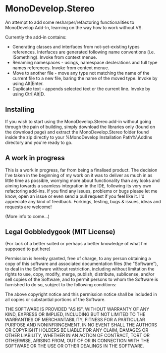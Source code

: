 # MonoDevelop.Stereo

An attempt to add some resharper/refactoring functionalities to MonoDevelop Add-In, 
learning on the way how to work without VS.

Currently the add-in contains: 

* Generating classes and interfaces from not-yet-existing types references. Interfaces are generated following name conventions (i.e. ISomething). Invoke from context menue.
* Renaming namespaces - usings, namespace declerations and full type names references. Invoke from context menue.
* Move to another file - move any type not matching the name of the current file to a new file, baring the name of the moved type. Invoke by using Alt|Enter.
* Duplicate text - appends selected text or the current line. Invoke by using Ctrl|Alt|D.

## Installing

If you wish to start using the MonoDevelop.Stereo add-in without going through the pain of building, simply download the libraries only (found on the download page) and extract the MonoDevelop.Stereo folder found inside the zip directly to your %MonoDevelop Installation Path%\AddIns directory and you're ready to go.

## A work in progress

This is a work in progress, far from being a finalised product.
The decision I've taken in the beginning of my work on it was to deliver as much in as little time as possible, worrying more about functionality than any looks and aiming towards a seamless integration in the IDE, following its very own refactoring add-ins.
If you find any issues, problems or bugs please let me know, open an issue or even send a pull request if you feel like it. I'd appreciate any kind of feedback. Forkings, testing, bugs & issues, ideas and requests are welcome!

(More info to come...)

## Legal Gobbledygook (MIT License)
(For lack of a better suited or perhaps a better knowledge of what I'm supposed to put here)

Permission is hereby granted, free of charge, to any person obtaining a copy
of this software and associated documentation files (the "Software"), to deal
in the Software without restriction, including without limitation the rights
to use, copy, modify, merge, publish, distribute, sublicense, and/or sell
copies of the Software, and to permit persons to whom the Software is
furnished to do so, subject to the following conditions:

The above copyright notice and this permission notice shall be included in
all copies or substantial portions of the Software.

THE SOFTWARE IS PROVIDED "AS IS", WITHOUT WARRANTY OF ANY KIND, EXPRESS OR
IMPLIED, INCLUDING BUT NOT LIMITED TO THE WARRANTIES OF MERCHANTABILITY,
FITNESS FOR A PARTICULAR PURPOSE AND NONINFRINGEMENT. IN NO EVENT SHALL THE
AUTHORS OR COPYRIGHT HOLDERS BE LIABLE FOR ANY CLAIM, DAMAGES OR OTHER
LIABILITY, WHETHER IN AN ACTION OF CONTRACT, TORT OR OTHERWISE, ARISING FROM,
OUT OF OR IN CONNECTION WITH THE SOFTWARE OR THE USE OR OTHER DEALINGS IN
THE SOFTWARE.